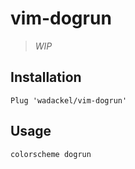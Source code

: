# vim-dogrun

> _WIP_

## Installation

```vim
Plug 'wadackel/vim-dogrun'
```

## Usage

```vim
colorscheme dogrun
```
